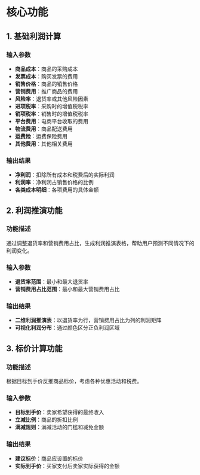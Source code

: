 # 核心功能

## 1. 基础利润计算

### 输入参数
- **商品成本**：商品的采购成本
- **发票成本**：购买发票的费用
- **销售价格**：商品的销售价格
- **营销费用**：推广商品的费用
- **风险率**：退货率或其他风险因素
- **进项税率**：采购时的增值税税率
- **销项税率**：销售时的增值税税率
- **平台费用**：电商平台收取的费用
- **物流费用**：商品配送费用
- **运费险**：运费保险费用
- **其他费用**：其他相关费用

### 输出结果
- **净利润**：扣除所有成本和税费后的实际利润
- **利润率**：净利润占销售价格的比例
- **各类成本明细**：各项费用的具体金额

## 2. 利润推演功能

### 功能描述
通过调整退货率和营销费用占比，生成利润推演表格，帮助用户预测不同情况下的利润变化。

### 输入参数
- **退货率范围**：最小和最大退货率
- **营销费用占比范围**：最小和最大营销费用占比

### 输出结果
- **二维利润推演表**：以退货率为行，营销费用占比为列的利润矩阵
- **可视化利润分布**：通过颜色区分正负利润区域

## 3. 标价计算功能

### 功能描述
根据目标到手价反推商品标价，考虑各种优惠活动和税费。

### 输入参数
- **目标到手价**：卖家希望获得的最终收入
- **立减比例**：商品的折扣比例
- **满减规则**：满减活动的门槛和减免金额

### 输出结果
- **建议标价**：商品应设置的标价
- **实际到手价**：买家支付后卖家实际获得的金额